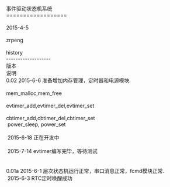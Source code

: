 事件驱动状态机系统<br />
==================<br />
<br />
2015-4-5<br />
<br />
zrpeng<br />
<br />
history<br />
-------------------<br />
版本<span style="white-space:pre">	</span>说明<br />
0.02<span style="white-space:pre">	</span>2015-6-6 准备增加内存管理，定时器和电源模块.<br />
<span style="white-space:pre">		</span>mem_malloc,mem_free<br />
<span style="white-space:pre">		</span>evtimer_add,evtimer_del,evtimer_set<br />
<span style="white-space:pre">		</span>cbtimer_add,cbtimer_del,cbtimer_set<br />
<span style="white-space:pre">		</span>power_sleep, power_set<br />
<span style="white-space:pre">	</span><br />
<span style="white-space:pre">		</span>2015-6-18 正在开发中<br />
<span style="white-space:pre">	</span><br />
<span style="white-space:pre">		</span>2015-7-14 evtimer编写完毕，等待测试<br />
<span style="white-space:pre">	</span><br />
0.01a<span style="white-space:pre">	</span>2015-6-1 层次状态机运行正常，串口消息正常，fcmd模块正常.<br />
<span style="white-space:pre">		</span>2015-6-3 RTC定时唤醒成功

